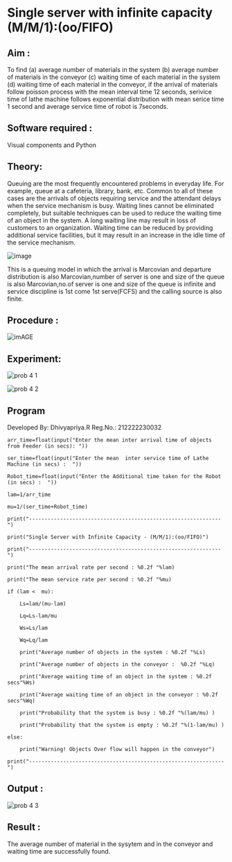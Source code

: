 # Single server with infinite capacity (M/M/1):(oo/FIFO)

## Aim :

To find (a) average number of materials in the system (b) average number of materials in the conveyor (c) waiting time of each material in the system (d) waiting time of each material in the conveyor, if the arrival  of materials follow poisson process with the mean interval time 12 seconds, serivice time of lathe machine follows exponential distribution with mean serice time 1 second and average service time of robot is 7seconds.

## Software required :

Visual components and Python

## Theory:

Queuing are the most frequently encountered problems in everyday life. For example, queue at a cafeteria, library, bank, etc. Common to all of these cases are the arrivals of objects requiring service and the attendant delays when the service mechanism is busy. Waiting lines cannot be eliminated completely, but suitable techniques can be used to reduce the waiting time of an object in the system. A long waiting line may result in loss of customers to an organization. Waiting time can be reduced by providing additional service facilities, but it may result in an increase in the idle time of the service mechanism.

![image](1.png)

This is a queuing model in which the arrival is Marcovian and departure distribution is also Marcovian,number of server is one and size of the queue is also Marcovian,no.of server is one and size of the queue is infinite and service discipline is 1st come 1st serve(FCFS) and the calling source is also finite.

## Procedure :

![imAGE](2.png)



## Experiment:

![prob 4 1](https://github.com/dhivyapriyar/Single-server-infinite-capacity---Markov-Model/assets/119477552/a25bfc6d-8b48-48d6-bfef-4f5bd1b0d0e1)

![prob 4 2](https://github.com/dhivyapriyar/Single-server-infinite-capacity---Markov-Model/assets/119477552/1142d53e-3b9e-4a98-8c03-0c9ed1930de7)

 
## Program

Developed By: Dhivyapriya.R
Reg.No.: 212222230032

```
arr_time=float(input("Enter the mean inter arrival time of objects from Feeder (in secs): "))

ser_time=float(input("Enter the mean  inter service time of Lathe Machine (in secs) :  "))

Robot_time=float(input("Enter the Additional time taken for the Robot (in secs) :  "))

lam=1/arr_time

mu=1/(ser_time+Robot_time)

print("--------------------------------------------------------------")

print("Single Server with Infinite Capacity - (M/M/1):(oo/FIFO)")

print("--------------------------------------------------------------")

print("The mean arrival rate per second : %0.2f "%lam)

print("The mean service rate per second : %0.2f "%mu)

if (lam <  mu):

    Ls=lam/(mu-lam)

    Lq=Ls-lam/mu

    Ws=Ls/lam

    Wq=Lq/lam

    print("Average number of objects in the system : %0.2f "%Ls)

    print("Average number of objects in the conveyor :  %0.2f "%Lq)

    print("Average waiting time of an object in the system : %0.2f secs"%Ws)

    print("Average waiting time of an object in the conveyor : %0.2f secs"%Wq)

    print("Probability that the system is busy : %0.2f "%(lam/mu) )

    print("Probability that the system is empty : %0.2f "%(1-lam/mu) )

else:

    print("Warning! Objects Over flow will happen in the conveyor")

print("---------------------------------------------------------------")

```

## Output :

![prob 4 3](https://github.com/dhivyapriyar/Single-server-infinite-capacity---Markov-Model/assets/119477552/96103148-08e7-468c-ba3d-2ee5152b9b75)

## Result :

The average number of material in the sysytem and in the conveyor and waiting time are successfully found.


